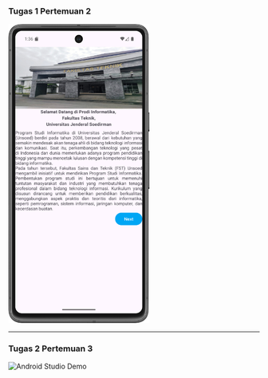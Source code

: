 ### Tugas 1 Pertemuan 2 ###

<img src="./screenshot_screenrecording/Screenshot_20250917_133658.png" alt="Screenshot Tugas 1" height="600">

_________________________________________


### Tugas 2 Pertemuan 3 ###

<img src="./screenshot_screenrecording/Screen_recording_20250922_211449.gif" alt="Android Studio Demo" height="600">